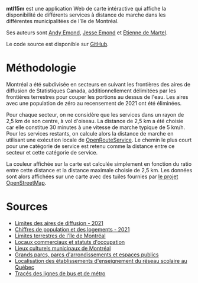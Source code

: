 **mtl15m** est une application Web de carte intéractive qui affiche la disponibilité de différents services à distance de marche dans les différentes municipalitées de l'île de Montréal.

Ses auteurs sont [Andy Emond](https://twitter.com/Drahakar), [Jesse Emond](https://twitter.com/JesseEmond) et [Etienne de Martel](https://twitter.com/edemartel).

Le code source est disponible sur [GitHub](https://github.com/edemartel/mtl15m/).

# Méthodologie

Montréal a été subdivisée en secteurs en suivant les frontières des aires de diffusion de Statistiques Canada, additionnellement délimitées par les frontières terrestres pour couper les portions au dessus de l'eau. Les aires avec une population de zéro au recensement de 2021 ont été éliminées.

Pour chaque secteur, on ne considère que les services dans un rayon de 2,5 km de son centre, à vol d'oiseau. La distance de 2,5 km a été choisie car elle constitue 30 minutes à une vitesse de marche typique de 5 km/h. Pour les services restants, on calcule alors la distance de marche en utilisant une exécution locale de [OpenRouteService](https://openrouteservice.org/). Le chemin le plus court pour une catégorie de service est retenu comme la distance entre ce secteur et cette catégorie de service.

La couleur affichée sur la carte est calculée simplement en fonction du ratio entre cette distance et la distance maximale choisie de 2,5 km. Les données sont alors affichées sur une carte avec des tuiles fournies par [le projet OpenStreetMap](https://www.openstreetmap.org/).

# Sources

- [Limites des aires de diffusion - 2021](https://www12.statcan.gc.ca/census-recensement/2021/geo/sip-pis/boundary-limites/index2021-fra.cfm?year=21)
- [Chiffres de population et des logements - 2021](https://www150.statcan.gc.ca/t1/tbl1/fr/tv.action?pid=9810001501&pickMembers%5B0%5D=1.14402)
- [Limites terrestres de l'île de Montréal](https://donnees.montreal.ca/ville-de-montreal/limites-terrestres)
- [Locaux commerciaux  et statuts d'occupation](https://donnees.montreal.ca/ville-de-montreal/locaux-commerciaux)
- [Lieux culturels municipaux de Montréal](https://donnees.montreal.ca/ville-de-montreal/lieux-culturels)
- [Grands parcs, parcs d'arrondissements et espaces publics](https://donnees.montreal.ca/ville-de-montreal/grands-parcs-parcs-d-arrondissements-et-espaces-publics)
- [Localisation des établissements d'enseignement du réseau scolaire au Québec](https://www.donneesquebec.ca/recherche/dataset/localisation-des-etablissements-d-enseignement-du-reseau-scolaire-au-quebec)
- [Tracés des lignes de bus et de métro](https://donnees.montreal.ca/societe-de-transport-de-montreal/stm-traces-des-lignes-de-bus-et-de-metro)
